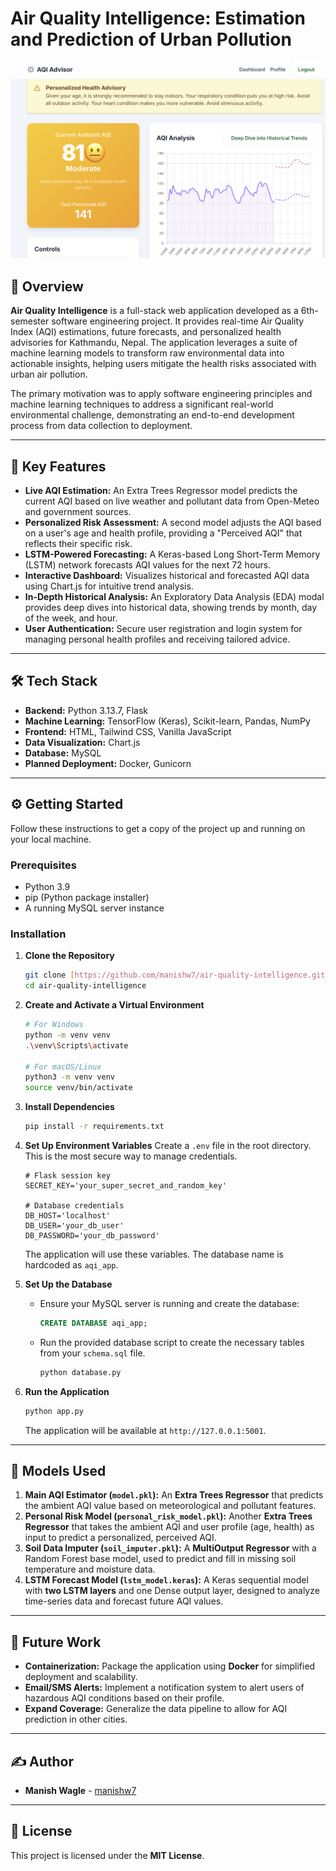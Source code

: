# Air Quality Intelligence: Estimation and Prediction of Urban Pollution

![AQI Advisor Dashboard Screenshot](./assets/dashboard-screenshot.png)

## 📖 Overview

**Air Quality Intelligence** is a full-stack web application developed as a 6th-semester software engineering project. It provides real-time Air Quality Index (AQI) estimations, future forecasts, and personalized health advisories for Kathmandu, Nepal. The application leverages a suite of machine learning models to transform raw environmental data into actionable insights, helping users mitigate the health risks associated with urban air pollution.

The primary motivation was to apply software engineering principles and machine learning techniques to address a significant real-world environmental challenge, demonstrating an end-to-end development process from data collection to deployment.

---

## 🚀 Key Features

* **Live AQI Estimation:** An Extra Trees Regressor model predicts the current AQI based on live weather and pollutant data from Open-Meteo and government sources.
* **Personalized Risk Assessment:** A second model adjusts the AQI based on a user's age and health profile, providing a "Perceived AQI" that reflects their specific risk.
* **LSTM-Powered Forecasting:** A Keras-based Long Short-Term Memory (LSTM) network forecasts AQI values for the next 72 hours.
* **Interactive Dashboard:** Visualizes historical and forecasted AQI data using Chart.js for intuitive trend analysis.
* **In-Depth Historical Analysis:** An Exploratory Data Analysis (EDA) modal provides deep dives into historical data, showing trends by month, day of the week, and hour.
* **User Authentication:** Secure user registration and login system for managing personal health profiles and receiving tailored advice.

---

## 🛠️ Tech Stack

* **Backend:** Python 3.13.7, Flask
* **Machine Learning:** TensorFlow (Keras), Scikit-learn, Pandas, NumPy
* **Frontend:** HTML, Tailwind CSS, Vanilla JavaScript
* **Data Visualization:** Chart.js
* **Database:** MySQL
* **Planned Deployment:** Docker, Gunicorn

---

## ⚙️ Getting Started

Follow these instructions to get a copy of the project up and running on your local machine.

### Prerequisites

* Python 3.9
* pip (Python package installer)
* A running MySQL server instance

### Installation

1.  **Clone the Repository**
    ```sh
    git clone [https://github.com/manishw7/air-quality-intelligence.git](https://github.com/manishw7/air-quality-intelligence.git)
    cd air-quality-intelligence
    ```

2.  **Create and Activate a Virtual Environment**
    ```sh
    # For Windows
    python -m venv venv
    .\venv\Scripts\activate

    # For macOS/Linux
    python3 -m venv venv
    source venv/bin/activate
    ```

3.  **Install Dependencies**
    ```sh
    pip install -r requirements.txt
    ```

4.  **Set Up Environment Variables**
    Create a `.env` file in the root directory. This is the most secure way to manage credentials.
    ```
    # Flask session key
    SECRET_KEY='your_super_secret_and_random_key'

    # Database credentials
    DB_HOST='localhost'
    DB_USER='your_db_user'
    DB_PASSWORD='your_db_password'
    ```
    The application will use these variables. The database name is hardcoded as `aqi_app`.

5.  **Set Up the Database**
    * Ensure your MySQL server is running and create the database:
        ```sql
        CREATE DATABASE aqi_app;
        ```
    * Run the provided database script to create the necessary tables from your `schema.sql` file.
        ```sh
        python database.py
        ```

6.  **Run the Application**
    ```sh
    python app.py
    ```
    The application will be available at `http://127.0.0.1:5001`.

---

## 🤖 Models Used

1.  **Main AQI Estimator (`model.pkl`):** An **Extra Trees Regressor** that predicts the ambient AQI value based on meteorological and pollutant features.
2.  **Personal Risk Model (`personal_risk_model.pkl`):** Another **Extra Trees Regressor** that takes the ambient AQI and user profile (age, health) as input to predict a personalized, perceived AQI.
3.  **Soil Data Imputer (`soil_imputer.pkl`):** A **MultiOutput Regressor** with a Random Forest base model, used to predict and fill in missing soil temperature and moisture data.
4.  **LSTM Forecast Model (`lstm_model.keras`):** A Keras sequential model with **two LSTM layers** and one Dense output layer, designed to analyze time-series data and forecast future AQI values.

---

## 🔮 Future Work

* **Containerization:** Package the application using **Docker** for simplified deployment and scalability.
* **Email/SMS Alerts:** Implement a notification system to alert users of hazardous AQI conditions based on their profile.
* **Expand Coverage:** Generalize the data pipeline to allow for AQI prediction in other cities.

---

## ✍️ Author

* **Manish Wagle** - [manishw7](https://github.com/manishw7)

---

## 📄 License

This project is licensed under the **MIT License**.